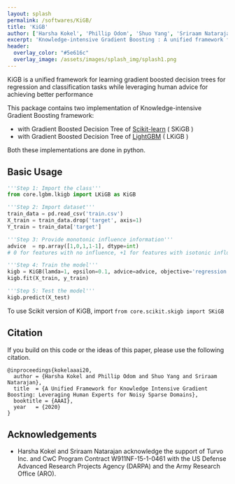 ```yaml
---
layout: splash
permalink: /softwares/KiGB/
title: 'KiGB'
author: ['Harsha Kokel', 'Phillip Odom', 'Shuo Yang', 'Sriraam Natarajan']
excerpt: 'Knowledge-intensive Gradient Boosting : A unified framework for gradient boosted decision trees from knowledge and data. <br/><br />{::nomarkdown}  <a href="https://github.com/starling-lab/KiGB" class="btn btn--light-outline btn--large"><i class="fab fa-github"></i> Code</a> <a href="/papers/KiGB/" class="btn btn--light-outline btn--large"><i class="fas fa-blog"></i> Blog</a> <a href="https://personal.utdallas.edu/~hkokel/pdf/Kokel_AAAI20.pdf" class="btn btn--light-outline btn--large"><i class="fas fa-file-pdf"></i> Paper</a> {:/nomarkdown}'
header:
  overlay_color: "#5e616c"
  overlay_image: /assets/images/splash_img/splash1.png  
---
```




KiGB is a unified framework for learning gradient boosted decision trees for regression and classification tasks while leveraging human advice for achieving better performance


This package contains two implementation of Knowledge-intensive Gradient Boosting framework:
- with Gradient Boosted Decision Tree of [Scikit-learn](https://scikit-learn.org) ( SKiGB )
- with Gradient Boosted Decision Tree of [LightGBM](https://github.com/microsoft/LightGBM) ( LKiGB )

Both these implementations are done in python.

## Basic Usage

```python
'''Step 1: Import the class'''
from core.lgbm.lkigb import LKiGB as KiGB

'''Step 2: Import dataset'''
train_data = pd.read_csv('train.csv')
X_train = train_data.drop('target', axis=1)
Y_train = train_data['target']

'''Step 3: Provide monotonic influence information'''
advice  = np.array([1,0,1,1-1], dtype=int)
# 0 for features with no influence, +1 for features with isotonic influence, -1 for antitonic influences

'''Step 4: Train the model'''
kigb = KiGB(lamda=1, epsilon=0.1, advice=advice, objective='regression', trees=30)
kigb.fit(X_train, y_train)

'''Step 5: Test the model'''
kigb.predict(X_test)
```

To use Scikit version of KiGB, import `from core.scikit.skigb import SKiGB`



## Citation

If you build on this code or the ideas of this paper, please use the following citation.

    @inproceedings{kokelaaai20,
      author = {Harsha Kokel and Phillip Odom and Shuo Yang and Sriraam Natarajan},
      title  = {A Unified Framework for Knowledge Intensive Gradient Boosting: Leveraging Human Experts for Noisy Sparse Domains},
      booktitle = {AAAI},
      year   = {2020}
    }


## Acknowledgements

* Harsha Kokel and Sriraam Natarajan acknowledge the support of Turvo Inc. and CwC Program Contract W911NF-15-1-0461 with the US Defense Advanced Research Projects Agency (DARPA)
and the Army Research Office (ARO).
